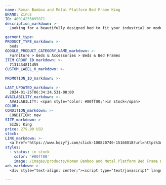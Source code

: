 ```yaml
---
name: Roman Bamboo and Metal Platform Bed Frame King
BRAND: Zinus
ID: 40014255095871
description_markdown: >-
  Looking for a beautifully designed bed to fit your industrial or modern interior? The Roman Bamboo and Metal Platform Bed delivers just that, plus so much more! Made from a bold and sturdy steel frame, this platform bed features a slatted headboard and low-profile footboard both made from attractively finished sustainable bamboo. This stylish mix is paired with a clean silhouette and 12-inch mattress platform that allows you plenty of space under the bed for storage.

garment_type:
PRODUCT_TYPE_markdown: >-
  beds
GOOGLE_PRODUCT_CATEGORY_NAME_markdown: >-
  Furniture > Beds & Accessories > Beds & Bed Frames
ITEM_GROUP_ID_markdown: >-
  7131434811455
CUSTOM_LABEL_0_markdown: >-
  
PROMOTION_ID_markdown: >-
  
LAST_UPDATED_markdown: >-
  2024-01-25T06:34:24.531-08:00
AVAILABILITY_markdown: >-
  AVAILABILITY: <span style="color: #00ff00;">in stock</span>
COLOR:
CONDITION_markdown: >-
  CONDITION: new
SIZE_markdown: >-
  SIZE: King
price: 279.99 USD
stock: 
LINK_markdown: >-
  <a href="https://www.kqzyfj.com/click-100820740-15168018?url=https%3A%2F%2Fwww.zinus.com%2Fproducts%2Froman-brown-bamboo-and-metal-size-platform-bed-frame%3Fvariant%3D40014255095871" target="_blank" style="display: inline-block; padding: 10px 20px; font-size: 16px; text-align: center; text-decoration: none; cursor: pointer; border: 1px solid #3498db; color: #3498db; background-color: #fff; border-radius: 5px; transition: background-color 0.3s;">Go to Product</a>
styles:
  - status: in stock
    color: '#00ff00'
    image: /images/products/Roman Bamboo and Metal Platform Bed Frame King/RomanWoodandmetalplatformbed_Queensize_4.jpg
ads_markdown: >-
  <div style="text-align: center;"><script type="text/javascript" language="javascript" src="https://www.kqzyfj.com/placeholder-53972247?target=_top&mouseover=N"></script></div>

---
```


